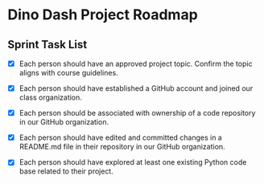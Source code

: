# Dino Dash Project Roadmap

## Sprint Task List

- [x]  Each person should have an approved project topic. Confirm the topic aligns with course guidelines.
    
- [x]  Each person should have established a GitHub account and joined our class organization.
    

- [x] Each person should be associated with ownership of a code repository in our GitHub organization.
    

- [x]  Each person should have edited and committed changes in a README.md file in their repository in our GitHub organization.


- [x]  Each person should have explored at least one existing Python code base related to their project.
  
